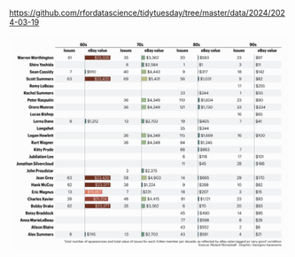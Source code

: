 https://github.com/rfordatascience/tidytuesday/tree/master/data/2024/2024-03-19

![](plots/mutant_moneyball.png)
